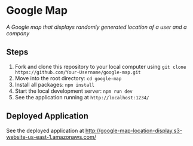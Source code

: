 # Google Map

_A Google map that displays randomly generated location of a user and a company_

## Steps

1. Fork and clone this repository to your local computer using `git clone https://github.com/Your-Username/google-map.git`
2. Move into the root directory: `cd google-map`
3. Install all packages: `npm install`
4. Start the local development server: `npm run dev`
5. See the application running at `http://localhost:1234/`

## Deployed Application

See the deployed application at http://google-map-location-display.s3-website-us-east-1.amazonaws.com/
